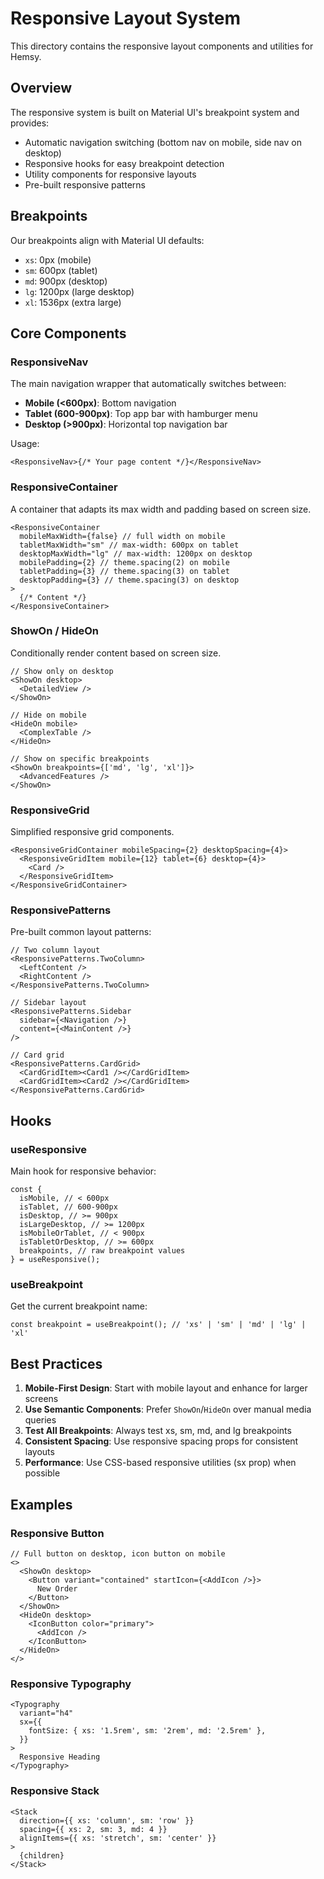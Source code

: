 # Responsive Layout System

This directory contains the responsive layout components and utilities for Hemsy.

## Overview

The responsive system is built on Material UI's breakpoint system and provides:

- Automatic navigation switching (bottom nav on mobile, side nav on desktop)
- Responsive hooks for easy breakpoint detection
- Utility components for responsive layouts
- Pre-built responsive patterns

## Breakpoints

Our breakpoints align with Material UI defaults:

- `xs`: 0px (mobile)
- `sm`: 600px (tablet)
- `md`: 900px (desktop)
- `lg`: 1200px (large desktop)
- `xl`: 1536px (extra large)

## Core Components

### ResponsiveNav

The main navigation wrapper that automatically switches between:

- **Mobile (<600px)**: Bottom navigation
- **Tablet (600-900px)**: Top app bar with hamburger menu
- **Desktop (>900px)**: Horizontal top navigation bar

Usage:

```tsx
<ResponsiveNav>{/* Your page content */}</ResponsiveNav>
```

### ResponsiveContainer

A container that adapts its max width and padding based on screen size.

```tsx
<ResponsiveContainer
  mobileMaxWidth={false} // full width on mobile
  tabletMaxWidth="sm" // max-width: 600px on tablet
  desktopMaxWidth="lg" // max-width: 1200px on desktop
  mobilePadding={2} // theme.spacing(2) on mobile
  tabletPadding={3} // theme.spacing(3) on tablet
  desktopPadding={3} // theme.spacing(3) on desktop
>
  {/* Content */}
</ResponsiveContainer>
```

### ShowOn / HideOn

Conditionally render content based on screen size.

```tsx
// Show only on desktop
<ShowOn desktop>
  <DetailedView />
</ShowOn>

// Hide on mobile
<HideOn mobile>
  <ComplexTable />
</HideOn>

// Show on specific breakpoints
<ShowOn breakpoints={['md', 'lg', 'xl']}>
  <AdvancedFeatures />
</ShowOn>
```

### ResponsiveGrid

Simplified responsive grid components.

```tsx
<ResponsiveGridContainer mobileSpacing={2} desktopSpacing={4}>
  <ResponsiveGridItem mobile={12} tablet={6} desktop={4}>
    <Card />
  </ResponsiveGridItem>
</ResponsiveGridContainer>
```

### ResponsivePatterns

Pre-built common layout patterns:

```tsx
// Two column layout
<ResponsivePatterns.TwoColumn>
  <LeftContent />
  <RightContent />
</ResponsivePatterns.TwoColumn>

// Sidebar layout
<ResponsivePatterns.Sidebar
  sidebar={<Navigation />}
  content={<MainContent />}
/>

// Card grid
<ResponsivePatterns.CardGrid>
  <CardGridItem><Card1 /></CardGridItem>
  <CardGridItem><Card2 /></CardGridItem>
</ResponsivePatterns.CardGrid>
```

## Hooks

### useResponsive

Main hook for responsive behavior:

```tsx
const {
  isMobile, // < 600px
  isTablet, // 600-900px
  isDesktop, // >= 900px
  isLargeDesktop, // >= 1200px
  isMobileOrTablet, // < 900px
  isTabletOrDesktop, // >= 600px
  breakpoints, // raw breakpoint values
} = useResponsive();
```

### useBreakpoint

Get the current breakpoint name:

```tsx
const breakpoint = useBreakpoint(); // 'xs' | 'sm' | 'md' | 'lg' | 'xl'
```

## Best Practices

1. **Mobile-First Design**: Start with mobile layout and enhance for larger screens
2. **Use Semantic Components**: Prefer `ShowOn`/`HideOn` over manual media queries
3. **Test All Breakpoints**: Always test xs, sm, md, and lg breakpoints
4. **Consistent Spacing**: Use responsive spacing props for consistent layouts
5. **Performance**: Use CSS-based responsive utilities (sx prop) when possible

## Examples

### Responsive Button

```tsx
// Full button on desktop, icon button on mobile
<>
  <ShowOn desktop>
    <Button variant="contained" startIcon={<AddIcon />}>
      New Order
    </Button>
  </ShowOn>
  <HideOn desktop>
    <IconButton color="primary">
      <AddIcon />
    </IconButton>
  </HideOn>
</>
```

### Responsive Typography

```tsx
<Typography
  variant="h4"
  sx={{
    fontSize: { xs: '1.5rem', sm: '2rem', md: '2.5rem' },
  }}
>
  Responsive Heading
</Typography>
```

### Responsive Stack

```tsx
<Stack
  direction={{ xs: 'column', sm: 'row' }}
  spacing={{ xs: 2, sm: 3, md: 4 }}
  alignItems={{ xs: 'stretch', sm: 'center' }}
>
  {children}
</Stack>
```
